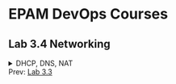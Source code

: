 <h1>EPAM DevOps Courses</h1>
<h2>Lab 3.4 Networking</h2>

<details><summary>DHCP, DNS, NAT</summary><br>
<img src=t3.4_dhcp.png>
<img src=t3.4_dns.png>
<img src=t3.4_dhcp_dns.png>
<img src=t3.4_nat.png>
</details>
Prev: <a href=../task3.3/readme.md>Lab 3.3</a>
